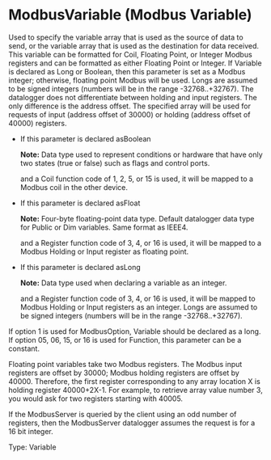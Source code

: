 # ModbusVariable (Modbus Variable)

Used to specify the variable array that is used as the source of data to send, or the variable array that is used as the destination for data received. This variable can be formatted for Coil, Floating Point, or Integer Modbus registers and can be formatted as either Floating Point or Integer. If Variable is declared as Long or Boolean, then this parameter is set as a Modbus integer; otherwise, floating point Modbus will be used. Longs are assumed to be signed integers (numbers will be in the range -32768..+32767). The datalogger does not differentiate between holding and input registers. The only difference is the address offset. The specified array will be used for requests of input (address offset of 30000) or holding (address offset of 40000) registers.

- If this parameter is declared asBoolean

  **Note:** Data type used to represent conditions or hardware that have only two states (true or false) such as flags and control ports.

  and a Coil function code of 1, 2, 5, or 15 is used, it will be mapped to a Modbus coil in the other device.

- If this parameter is declared asFloat

  **Note:** Four-byte floating-point data type. Default datalogger data type for Public or Dim variables. Same format as IEEE4.

  and a Register function code of 3, 4, or 16 is used, it will be mapped to a Modbus Holding or Input register as floating point.

- If this parameter is declared asLong

  **Note:** Data type used when declaring a variable as an integer.

  and a Register function code of 3, 4, or 16 is used, it will be mapped to Modbus Holding or Input registers as an integer. Longs are assumed to be signed integers (numbers will be in the range -32768..+32767).

If option 1 is used for ModbusOption, Variable should be declared as a long. If option 05, 06, 15, or 16 is used for Function, this parameter can be a constant.

Floating point variables take two Modbus registers. The Modbus input registers are offset by 30000; Modbus holding registers are offset by 40000. Therefore, the first register corresponding to any array location X is holding register 40000+2X-1. For example, to retrieve array value number 3, you would ask for two registers starting with 40005.

If the ModbusServer is queried by the client using an odd number of registers, then the ModbusServer datalogger assumes the request is for a 16 bit integer.

Type: Variable
